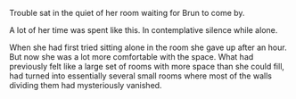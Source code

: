 Trouble sat in the quiet of her room waiting for Brun to come by.

A lot of her time was spent like this. In contemplative silence while alone.

When she had first tried sitting alone in the room she gave up after an hour. But now she was a lot more comfortable with the space. What had previously felt like a large set of rooms with more space than she could fill, had turned into essentially several small rooms where most of the walls dividing them had mysteriously vanished.